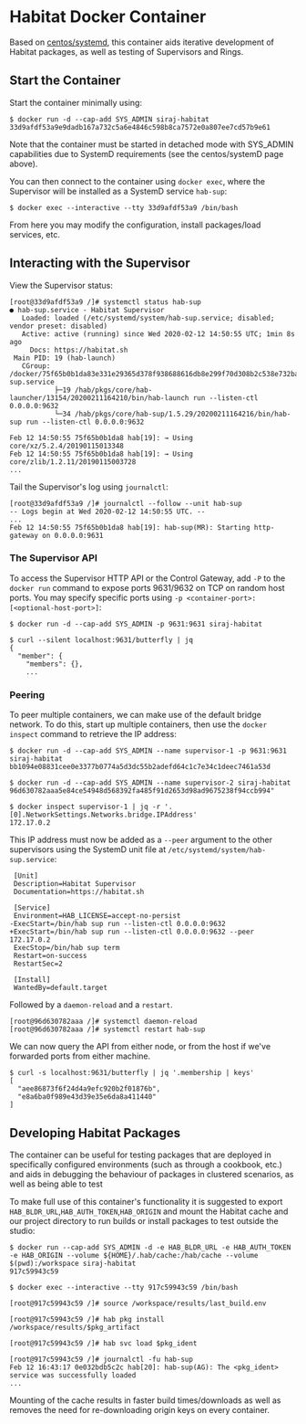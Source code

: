 # Habitat Docker Container
Based on [centos/systemd](https://hub.docker.com/r/centos/systemd/), this container aids iterative development of Habitat packages, as well as testing of Supervisors and Rings.

## Start the Container
Start the container minimally using:
```shell script
$ docker run -d --cap-add SYS_ADMIN siraj-habitat
33d9afdf53a9e9dadb167a732c5a6e4846c598b8ca7572e0a807ee7cd57b9e61
```
Note that the container must be started in detached mode with SYS_ADMIN capabilities due to SystemD requirements (see the centos/systemD page above). 

You can then connect to the container using `docker exec`, where the Supervisor will be installed as a SystemD service `hab-sup`:
```shell script
$ docker exec --interactive --tty 33d9afdf53a9 /bin/bash
```
From here you may modify the configuration, install packages/load services, etc.

## Interacting with the Supervisor
View the Supervisor status:
```shell script
[root@33d9afdf53a9 /]# systemctl status hab-sup
● hab-sup.service - Habitat Supervisor
   Loaded: loaded (/etc/systemd/system/hab-sup.service; disabled; vendor preset: disabled)
   Active: active (running) since Wed 2020-02-12 14:50:55 UTC; 1min 8s ago
     Docs: https://habitat.sh
 Main PID: 19 (hab-launch)
   CGroup: /docker/75f65b0b1da83e331e29365d378f938688616db8e299f70d308b2c538e732ba5/system.slice/hab-sup.service
           ├─19 /hab/pkgs/core/hab-launcher/13154/20200211164210/bin/hab-launch run --listen-ctl 0.0.0.0:9632
           └─34 /hab/pkgs/core/hab-sup/1.5.29/20200211164216/bin/hab-sup run --listen-ctl 0.0.0.0:9632
   
Feb 12 14:50:55 75f65b0b1da8 hab[19]: → Using core/xz/5.2.4/20190115013348
Feb 12 14:50:55 75f65b0b1da8 hab[19]: → Using core/zlib/1.2.11/20190115003728
...
```
Tail the Supervisor's log using `journalctl`:
```shell script
[root@33d9afdf53a9 /]# journalctl --follow --unit hab-sup
-- Logs begin at Wed 2020-02-12 14:50:55 UTC. --
...
Feb 12 14:50:55 75f65b0b1da8 hab[19]: hab-sup(MR): Starting http-gateway on 0.0.0.0:9631
```

### The Supervisor API
To access the Supervisor HTTP API or the Control Gateway, add `-P` to the `docker run` command to expose ports 9631/9632 on TCP on random host ports. You may specify specific ports using `-p <container-port>:[<optional-host-port>]`:
```shell script
$ docker run -d --cap-add SYS_ADMIN -p 9631:9631 siraj-habitat

$ curl --silent localhost:9631/butterfly | jq
{
  "member": {
    "members": {},
    ...
``` 

### Peering
To peer multiple containers, we can make use of the default bridge network. To do this, start up multiple containers, then use the `docker inspect` command to retrieve the IP address:
```shell script
$ docker run -d --cap-add SYS_ADMIN --name supervisor-1 -p 9631:9631 siraj-habitat
bb1094e08831cee0e3377b0774a5d3dc55b2adefd64c1c7e34c1deec7461a53d

$ docker run -d --cap-add SYS_ADMIN --name supervisor-2 siraj-habitat
96d630782aaa5e84ce54948d568392fa485f91d2653d98ad9675238f94ccb994"

$ docker inspect supervisor-1 | jq -r '.[0].NetworkSettings.Networks.bridge.IPAddress'
172.17.0.2
```
This IP address must now be added as a `--peer` argument to the other supervisors using the SystemD unit file at `/etc/systemd/system/hab-sup.service`:
```shell script
 [Unit]
 Description=Habitat Supervisor
 Documentation=https://habitat.sh

 [Service]
 Environment=HAB_LICENSE=accept-no-persist
-ExecStart=/bin/hab sup run --listen-ctl 0.0.0.0:9632
+ExecStart=/bin/hab sup run --listen-ctl 0.0.0.0:9632 --peer 172.17.0.2
 ExecStop=/bin/hab sup term
 Restart=on-success
 RestartSec=2

 [Install]
 WantedBy=default.target
```
Followed by a `daemon-reload` and a `restart`.
```shell script
[root@96d630782aaa /]# systemctl daemon-reload
[root@96d630782aaa /]# systemctl restart hab-sup
```

We can now query the API from either node, or from the host if we've forwarded ports from either machine.
```shell script
$ curl -s localhost:9631/butterfly | jq '.membership | keys'
[
  "aee86873f6f24d4a9efc920b2f01876b",
  "e8a6ba0f989e43d39e35e6da8a411440"
]
``` 

## Developing Habitat Packages
The container can be useful for testing packages that are deployed in specifically configured environments (such as through a cookbook, etc.) and aids in debugging the behaviour of packages in clustered scenarios, as well as being able to test 

To make full use of this container's functionality it is suggested to export `HAB_BLDR_URL`,`HAB_AUTH_TOKEN`,`HAB_ORIGIN` and mount the Habitat cache and our project directory to run builds or install packages to test outside the studio:
```shell script
$ docker run --cap-add SYS_ADMIN -d -e HAB_BLDR_URL -e HAB_AUTH_TOKEN -e HAB_ORIGIN --volume ${HOME}/.hab/cache:/hab/cache --volume $(pwd):/workspace siraj-habitat
917c59943c59

$ docker exec --interactive --tty 917c59943c59 /bin/bash

[root@917c59943c59 /]# source /workspace/results/last_build.env

[root@917c59943c59 /]# hab pkg install /workspace/results/$pkg_artifact

[root@917c59943c59 /]# hab svc load $pkg_ident

[root@917c59943c59 /]# journalctl -fu hab-sup
Feb 12 16:43:17 0e032bdb5c2c hab[20]: hab-sup(AG): The <pkg_ident> service was successfully loaded
...
```
Mounting of the cache results in faster build times/downloads as well as removes the need for re-downloading origin keys on every container.
